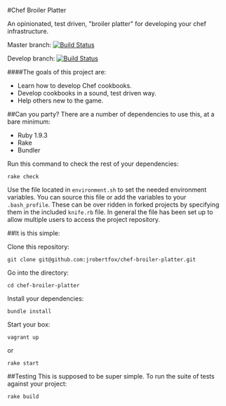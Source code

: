 #Chef Broiler Platter

An opinionated, test driven, "broiler platter" for developing your chef infrastructure.

Master branch: [![Build Status](https://travis-ci.org/jrobertfox/chef-broiler-platter.png?branch=master)](https://travis-ci.org/jrobertfox/chef-broiler-platter)

Develop branch: [![Build Status](https://travis-ci.org/jrobertfox/chef-broiler-platter.png?branch=develop)](https://travis-ci.org/jrobertfox/chef-broiler-platter)

####The goals of this project are:
- Learn how to develop Chef cookbooks.
- Develop cookbooks in a sound, test driven way.
- Help others new to the game.

##Can you party?
There are a number of dependencies to use this, at a bare minimum:

- Ruby 1.9.3
- Rake
- Bundler

Run this command to check the rest of your dependencies:

    rake check

Use the file located in `environment.sh` to set the needed environment variables. You can source this file or add the variables to your `.bash_profile`. These can be over ridden in forked projects by specifying them in the included `knife.rb` file. In general the file has been set up to allow multiple users to access the project repository.

##It is this simple:

Clone this repository:

    git clone git@github.com:jrobertfox/chef-broiler-platter.git

Go into the directory:

    cd chef-broiler-platter

Install your dependencies:

    bundle install

Start your box:

    vagrant up

or

    rake start

##Testing
This is supposed to be super simple. To run the suite of tests against your project:

    rake build
